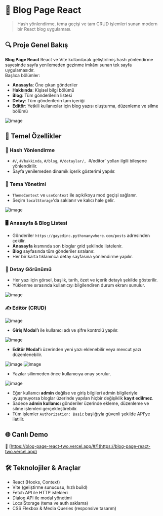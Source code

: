 # 📖 Blog Page React

> Hash yönlendirme, tema geçişi ve tam CRUD işlemleri sunan modern bir React blog uygulaması.

## 🔍 Proje Genel Bakış

**Blog Page React** React ve Vite kullanılarak geliştirilmiş hash yönlendirme sayesinde sayfa yenilemeden gezinme imkânı sunan tek sayfa uygulamasıdır.  
Başlıca bölümler:

- **Anasayfa**: Öne çıkan gönderiler  
- **Hakkında**: Kişisel bilgi bölümü  
- **Blog**: Tüm gönderilerin listesi  
- **Detay**: Tüm gönderilerin tam içeriği  
- **Editör**: Yetkili kullanıcılar için blog yazısı oluşturma, düzenleme ve silme bölümü

![image](https://github.com/user-attachments/assets/974f9229-3010-415a-96a5-29e1ff106a5e)

## 🚀 Temel Özellikler

### 📌 Hash Yönlendirme

- `#/`, `#/hakkinda`, `#/blog`, `#/detaylar/, `#/editor` yolları ilgili bileşene yönlendirilir.
- Sayfa yenilemeden dinamik içerik gösterimi yapılır.

### 🌙 Tema Yönetimi

- `ThemeContext` ve `useContext` ile açık/koyu mod geçişi sağlanır.
- Seçim `localStorage`'da saklanır ve kalıcı hale gelir.

![image](https://github.com/user-attachments/assets/29704761-0520-426b-8328-f3ec1257e3e9)

### 🖥️ Anasayfa & Blog Listesi

- Gönderiler `https://gayedinc.pythonanywhere.com/posts` adresinden çekilir.
- **Anasayfa** kısmında son bloglar grid şeklinde listelenir.
- **Blog** sayfasında tüm gönderiler sıralanır.
- Her bir karta tıklanınca detay sayfasına yönlendirme yapılır.

### 📄 Detay Görünümü

- Her yazı için görsel, başlık, tarih, özet ve içerik detaylı şekilde gösterilir.
- Yüklenme sırasında kullanıcıyı bilgilendiren durum ekranı sunulur.

![image](https://github.com/user-attachments/assets/6fd76c50-16af-42e7-a24f-50c7280198fe)

### ✍️ Editör (CRUD)

![image](https://github.com/user-attachments/assets/1f099e70-ca6b-4e85-bbb3-023537703ff4)

- **Giriş Modal’ı** ile kullanıcı adı ve şifre kontrolü yapılır.

![image](https://github.com/user-attachments/assets/904c2459-54f3-45e8-afb4-d9498dedcb92)

- **Editör Modal’ı** üzerinden yeni yazı eklenebilir veya mevcut yazı düzenlenebilir.

![image](https://github.com/user-attachments/assets/c2aa6172-ef11-420c-b6f9-af9c1a02a9af)
![image](https://github.com/user-attachments/assets/85c5e3f3-0bb0-40fd-ad38-16dc204551f5)

- Yazılar silinmeden önce kullanıcıya onay sorulur.

![image](https://github.com/user-attachments/assets/d7906b2c-8cba-49be-be63-4cf7fd7312a1)

- Eğer kullanıcı **admin** değilse ve giriş bilgileri admin bilgileriyle uyuşmuyorsa bloglar üzerinde yapılan hiçbir değişiklik **kayıt edilmez**.
- Sadece **admin kullanıcı** gönderiler üzerinde ekleme, düzenleme ve silme işlemleri gerçekleştirebilir.
- Tüm işlemler `Authorization: Basic` başlığıyla güvenli şekilde API’ye iletilir.

## 🌐 Canlı Demo

🔗 [https://blog-page-react-two.vercel.app/#/](https://blog-page-react-two.vercel.app)

## 🛠️ Teknolojiler & Araçlar

- React (Hooks, Context)  
- Vite (geliştirme sunucusu, hızlı build)  
- Fetch API ile HTTP istekleri  
- Dialog API ile modal yönetimi  
- LocalStorage (tema ve auth saklama)  
- CSS Flexbox & Media Queries (responsive tasarım)
